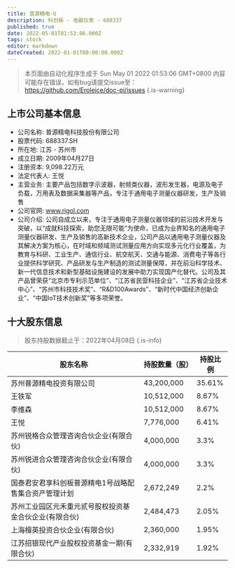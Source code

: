 ```yaml
---
title: 普源精电-U
description: 科创板 - 电器仪表 - 688337
published: true
date: 2022-05-01T01:53:06.000Z
tags: stock
editor: markdown
dateCreated: 2022-01-01T00:00:00.000Z
---
```


> 本页面由自动化程序生成于 Sun May 01 2022 01:53:06 GMT+0800
> 内容可能存在错误，如有bug请提交issue至：https://github.com/Eroleice/doc-pi/issues
{.is-warning}

## 上市公司基本信息
- 公司名称: 普源精电科技股份有限公司
- 股票代码: 688337.SH
- 所在地: 江苏 - 苏州市
- 成立日期: 2009年04月27日
- 注册资本: 9,098.22万元
- 法定代表人: 王悦
- 主营业务: 主要产品包括数字示波器，射频类仪器，波形发生器，电源及电子负载，万用表及数据采集器等产品，专注于通用电子测量仪器研发，生产及销售
- 公司官网: www.rigol.com
- 公司介绍: 公司自成立以来，专注于通用电子测量仪器领域的前沿技术开发与突破，以“成就科技探索，助您无限可能”为使命，已成为业界知名的通用电子测量仪器研发、生产及销售的高新技术企业，公司产品以通用电子测量仪器及其解决方案为核心，在时域和频域测试测量应用方向实现多元化行业覆盖，为教育与科研、工业生产、通信行业、航空航天、交通与能源、消费电子等各行业提供科学研究、产品研发与生产制造的测试测量保障，并在前沿科学技术、新一代信息技术和新型基础设施建设的发展中助力实现国产化替代。公司及其产品曾荣获“北京市专利示范单位”、“江苏省民营科技企业”、“江苏省企业技术中心”、“苏州市科技技术奖”、“R&D100Awards”、“新时代中国经济创新企业”、“中国IoT技术创新奖”等多项荣誉。


## 十大股东信息
> 股东持股数据截止于：2022年04月08日
{.is-info}

| 股东名称 | 持股数量（股） | 持股比例 |
| --- | --- | --- |
| 苏州普源精电投资有限公司 | 43,200,000 | 35.61% |
| 王铁军 | 10,512,000 | 8.67% |
| 李维森 | 10,512,000 | 8.67% |
| 王悦 | 7,776,000 | 6.41% |
| 苏州锐格合众管理咨询合伙企业(有限合伙) | 4,000,000 | 3.3% |
| 苏州锐进合众管理咨询合伙企业(有限合伙) | 4,000,000 | 3.3% |
| 国泰君安君享科创板普源精电1号战略配售集合资产管理计划 | 2,672,249 | 2.2% |
| 苏州工业园区元禾重元贰号股权投资基金合伙企业(有限合伙) | 2,484,473 | 2.05% |
| 上海檀英投资合伙企业(有限合伙) | 2,360,000 | 1.95% |
| 江苏招银现代产业股权投资基金一期(有限合伙) | 2,332,919 | 1.92% |




